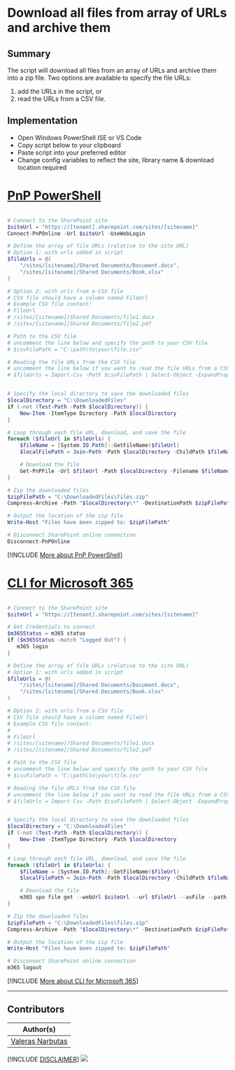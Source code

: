 

# Download all files from array of URLs and archive them

## Summary

The script will download all files from an array of URLs and archive them into a zip file. Two options are available to specify the file URLs: 
1. add the URLs in the script, or 
2. read the URLs from a CSV file.

## Implementation

- Open Windows PowerShell ISE or VS Code
- Copy script below to your clipboard
- Paste script into your preferred editor
- Change config variables to reflect the site, library name & download location required


# [PnP PowerShell](#tab/pnpps)

```powershell

# Connect to the SharePoint site
$siteUrl = "https://[tenant].sharepoint.com/sites/[sitename]"
Connect-PnPOnline -Url $siteUrl -UseWebLogin

# Define the array of file URLs (relative to the site URL)
# Option 1: with urls added in script
$fileUrls = @(
    "/sites/[sitename]/Shared Documents/Document.docx",
    "/sites/[sitename]/Shared Documents/Book.xlsx"
)

# Option 2: with urls from a CSV file
# CSV file should have a column named FileUrl
# Example CSV file content:
# FileUrl
# /sites/[sitename]/Shared Documents/file1.docx
# /sites/[sitename]/Shared Documents/file2.pdf

# Path to the CSV file
# uncomment the line below and specify the path to your CSV file
# $csvFilePath = "C:\path\to\your\file.csv"

# Reading the file URLs from the CSV file
# uncomment the line below if you want to read the file URLs from a CSV file
# $fileUrls = Import-Csv -Path $csvFilePath | Select-Object -ExpandProperty FileUrl


# Specify the local directory to save the downloaded files
$localDirectory = "C:\DownloadedFiles"
if (-not (Test-Path -Path $localDirectory)) {
    New-Item -ItemType Directory -Path $localDirectory
}

# Loop through each file URL, download, and save the file
foreach ($fileUrl in $fileUrls) {
    $fileName = [System.IO.Path]::GetFileName($fileUrl)
    $localFilePath = Join-Path -Path $localDirectory -ChildPath $fileName

    # Download the file
    Get-PnPFile -Url $fileUrl -Path $localDirectory -Filename $fileName -AsFile
}

# Zip the downloaded files
$zipFilePath = "C:\DownloadedFiles\files.zip"
Compress-Archive -Path "$localDirectory\*" -DestinationPath $zipFilePath

# Output the location of the zip file
Write-Host "Files have been zipped to: $zipFilePath"

# Disconnect SharePoint online connection
Disconnect-PnPOnline

```

[!INCLUDE [More about PnP PowerShell](../../docfx/includes/MORE-PNPPS.md)]

# [CLI for Microsoft 365](#tab/cli-m365-ps)

```powershell

# Connect to the SharePoint site
$siteUrl = "https://[tenant].sharepoint.com/sites/[sitename]"

# Get Credentials to connect
$m365Status = m365 status
if ($m365Status -match "Logged Out") {
   m365 login
}

# Define the array of file URLs (relative to the site URL)
# Option 1: with urls added in script
$fileUrls = @(
    "/sites/[sitename]/Shared Documents/Document.docx",
    "/sites/[sitename]/Shared Documents/Book.xlsx"
)

# Option 2: with urls from a CSV file
# CSV file should have a column named FileUrl
# Example CSV file content:
#
# FileUrl
# /sites/[sitename]/Shared Documents/file1.docx
# /sites/[sitename]/Shared Documents/file2.pdf

# Path to the CSV file
# uncomment the line below and specify the path to your CSV file
# $csvFilePath = "C:\path\to\your\file.csv"

# Reading the file URLs from the CSV file
# uncomment the line below if you want to read the file URLs from a CSV file
# $fileUrls = Import-Csv -Path $csvFilePath | Select-Object -ExpandProperty FileUrl


# Specify the local directory to save the downloaded files
$localDirectory = "C:\DownloadedFiles"
if (-not (Test-Path -Path $localDirectory)) {
    New-Item -ItemType Directory -Path $localDirectory
}

# Loop through each file URL, download, and save the file
foreach ($fileUrl in $fileUrls) {
    $fileName = [System.IO.Path]::GetFileName($fileUrl)
    $localFilePath = Join-Path -Path $localDirectory -ChildPath $fileName

    # Download the file
    m365 spo file get --webUrl $siteUrl --url $fileUrl --asFile --path $localFilePath
}

# Zip the downloaded files
$zipFilePath = "C:\DownloadedFiles\files.zip"
Compress-Archive -Path "$localDirectory\*" -DestinationPath $zipFilePath

# Output the location of the zip file
Write-Host "Files have been zipped to: $zipFilePath"

# Disconnect SharePoint online connection
m365 logout

```

[!INCLUDE [More about CLI for Microsoft 365](../../docfx/includes/MORE-CLIM365.md)]

***

## Contributors

| Author(s) |
|-----------|
| [Valeras Narbutas](https://github.com/ValerasNarbutas) |

[!INCLUDE [DISCLAIMER](../../docfx/includes/DISCLAIMER.md)]
<img src="https://m365-visitor-stats.azurewebsites.net/script-samples/scripts/spo-download-files-and-archive" aria-hidden="true" />
